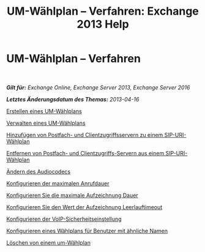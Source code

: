 ﻿---
title: 'UM-Wählplan – Verfahren: Exchange 2013 Help'
TOCTitle: UM-Wählplan – Verfahren
ms:assetid: 1bda77c8-c4e2-4ae0-a001-76ae029bf843
ms:mtpsurl: https://technet.microsoft.com/de-de/library/JJ822152(v=EXCHG.150)
ms:contentKeyID: 50554784
ms.date: 04/24/2018
mtps_version: v=EXCHG.150
ms.translationtype: HT
---

# UM-Wählplan – Verfahren

 

_**Gilt für:** Exchange Online, Exchange Server 2013, Exchange Server 2016_

_**Letztes Änderungsdatum des Themas:** 2013-04-16_

[Erstellen eines UM-Wählplans](https://technet.microsoft.com/de-de/library/Bb123819(v=EXCHG.150))

[Verwalten eines UM-Wählplans](https://technet.microsoft.com/de-de/library/Bb124090(v=EXCHG.150))

[Hinzufügen von Postfach- und Clientzugriffsservern zu einem SIP-URI-Wählplan](add-mailbox-and-client-access-servers-to-a-sip-uri-dial-plan-exchange-2013-help.md)

[Entfernen von Postfach- und Clientzugriffs-Servern aus einem SIP-URI-Wählplan](remove-mailbox-and-client-access-servers-from-a-sip-uri-dial-plan-exchange-2013-help.md)

[Ändern des Audiocodecs](https://technet.microsoft.com/de-de/library/Aa996342(v=EXCHG.150))

[Konfigurieren der maximalen Anrufdauer](configure-the-maximum-call-duration-exchange-2013-help.md)

[Konfigurieren Sie die maximale Aufzeichnung Dauer](https://technet.microsoft.com/de-de/library/Ee423539(v=EXCHG.150))

[Konfigurieren Sie den Wert der Aufzeichnung Leerlauftimeout](configure-the-recording-idle-time-out-value-exchange-2013-help.md)

[Konfigurieren der VoIP-Sicherheitseinstellung](https://technet.microsoft.com/de-de/library/Bb201721(v=EXCHG.150))

[Konfigurieren eines Wählplans für Benutzer mit ähnliche Namen](https://technet.microsoft.com/de-de/library/Bb266943(v=EXCHG.150))

[Löschen von einem um-Wählplan](https://technet.microsoft.com/de-de/library/Bb124546(v=EXCHG.150))

